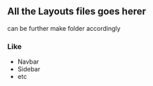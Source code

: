 ## All the Layouts  files goes herer 
can be further make folder accordingly

### Like
* Navbar
* Sidebar 
* etc